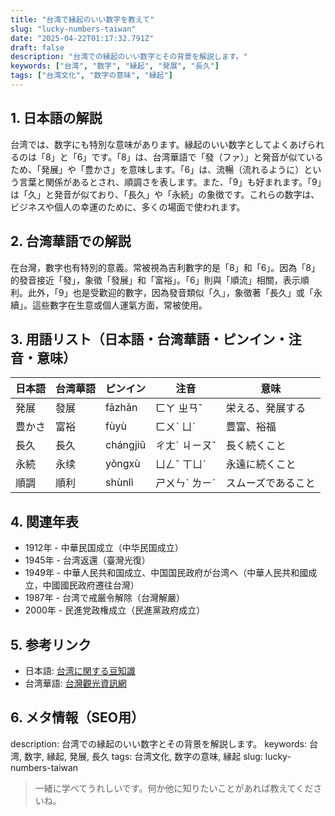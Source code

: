 ```yaml
---
title: "台湾で縁起のいい数字を教えて"
slug: "lucky-numbers-taiwan"
date: "2025-04-22T01:17:32.791Z"
draft: false
description: "台湾での縁起のいい数字とその背景を解説します。"
keywords: ["台湾", "数字", "縁起", "発展", "長久"]
tags: ["台湾文化", "数字の意味", "縁起"]
---
```


## 1. 日本語の解説  
台湾では、数字にも特別な意味があります。縁起のいい数字としてよくあげられるのは「8」と「6」です。「8」は、台湾華語で「發（ファ）」と発音が似ているため、「発展」や「豊かさ」を意味します。「6」は、流暢（流れるように）という言葉と関係があるとされ、順調さを表します。また、「9」も好まれます。「9」は「久」と発音が似ており、「長久」や「永続」の象徴です。これらの数字は、ビジネスや個人の幸運のために、多くの場面で使われます。

## 2. 台湾華語での解説  
在台灣，數字也有特別的意義。常被視為吉利數字的是「8」和「6」。因為「8」的發音接近「發」，象徵「發展」和「富裕」。「6」則與「順流」相關，表示順利。此外，「9」也是受歡迎的數字，因為發音類似「久」，象徵著「長久」或「永續」。這些數字在生意或個人運氣方面，常被使用。

## 3. 用語リスト（日本語・台湾華語・ピンイン・注音・意味）  

| 日本語 | 台湾華語 | ピンイン | 注音 | 意味 |
|---|---|---|---|---|
| 発展 | 發展 | fāzhǎn | ㄈㄚ ㄓㄢˇ | 栄える、発展する |
| 豊かさ | 富裕 | fùyù | ㄈㄨˋ ㄩˋ | 豊富、裕福 |
| 長久 | 長久 | chángjiǔ | ㄔㄤˊ ㄐㄧㄡˇ | 長く続くこと |
| 永続 | 永续 | yǒngxù | ㄩㄥˇ ㄒㄩˋ | 永遠に続くこと |
| 順調 | 順利 | shùnlì | ㄕㄨㄣˋ ㄌㄧˋ | スムーズであること |

## 4. 関連年表  

- 1912年 - 中華民国成立（中华民国成立）
- 1945年 - 台湾返還（臺灣光復）
- 1949年 - 中華人民共和国成立、中国国民政府が台湾へ（中華人民共和國成立，中國國民政府遷往台灣）
- 1987年 - 台湾で戒厳令解除（台灣解嚴）
- 2000年 - 民進党政権成立（民進黨政府成立）

## 5. 参考リンク  

- 日本語: [台湾に関する豆知識](https://www.japan.travel/ja/jp/destinations/asia/taiwan/)
- 台湾華語: [台灣觀光資訊網](https://www.taiwan.net.tw/)

## 6. メタ情報（SEO用）  

description: 台湾での縁起のいい数字とその背景を解説します。
keywords: 台湾, 数字, 縁起, 発展, 長久
tags: 台湾文化, 数字の意味, 縁起
slug: lucky-numbers-taiwan

> 一緒に学べてうれしいです。何か他に知りたいことがあれば教えてくださいね。